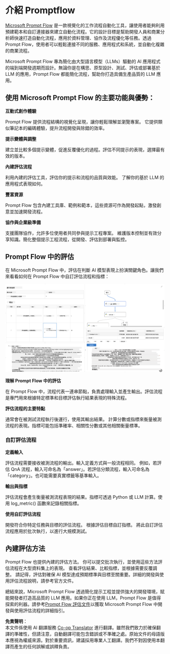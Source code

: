 <!--
CO_OP_TRANSLATOR_METADATA:
{
  "original_hash": "3cbe7629d254f1043193b7fe22524d55",
  "translation_date": "2025-07-16T22:36:59+00:00",
  "source_file": "md/01.Introduction/05/Promptflow.md",
  "language_code": "tw"
}
-->
# **介紹 Promptflow**

[Microsoft Prompt Flow](https://microsoft.github.io/promptflow/index.html?WT.mc_id=aiml-138114-kinfeylo) 是一款視覺化的工作流程自動化工具，讓使用者能夠利用預建範本和自訂連接器來建立自動化流程。它的設計目標是幫助開發人員和商業分析師快速打造自動化流程，應用於資料管理、協作及流程優化等任務。透過 Prompt Flow，使用者可以輕鬆連接不同的服務、應用程式和系統，並自動化複雜的商業流程。

Microsoft Prompt Flow 專為簡化由大型語言模型（LLMs）驅動的 AI 應用程式的端到端開發週期而設計。無論你是在構思、原型設計、測試、評估或部署基於 LLM 的應用，Prompt Flow 都能簡化流程，幫助你打造具備生產品質的 LLM 應用。

## 使用 Microsoft Prompt Flow 的主要功能與優勢：

**互動式創作體驗**

Prompt Flow 提供流程結構的視覺化呈現，讓你輕鬆理解並瀏覽專案。
它提供類似筆記本的編碼體驗，提升流程開發與除錯的效率。

**提示變體與調整**

建立並比較多個提示變體，促進反覆優化的過程。評估不同提示的表現，選擇最有效的版本。

**內建評估流程**

利用內建的評估工具，評估你的提示和流程的品質與效能。
了解你的基於 LLM 的應用程式表現如何。

**豐富資源**

Prompt Flow 包含內建工具庫、範例和範本，這些資源可作為開發起點，激發創意並加速開發流程。

**協作與企業級準備**

支援團隊協作，允許多位使用者共同參與提示工程專案。
維護版本控制並有效分享知識。簡化整個提示工程流程，從開發、評估到部署與監控。

## Prompt Flow 中的評估

在 Microsoft Prompt Flow 中，評估在判斷 AI 模型表現上扮演關鍵角色。讓我們來看看如何在 Prompt Flow 中自訂評估流程和指標：

![PFVizualise](../../../../../translated_images/pfvisualize.c1d9ca75baa2a2221667124fa82ba2307f74a34620b9c1eff2cfc1fa2972909b.tw.png)

**理解 Prompt Flow 中的評估**

在 Prompt Flow 中，流程代表一連串節點，負責處理輸入並產生輸出。評估流程是專門用來根據特定標準和目標評估執行結果表現的特殊流程。

**評估流程的主要特點**

通常會在被測試流程執行後運行，使用其輸出結果。
計算分數或指標來衡量被測流程的表現。指標可能包括準確率、相關性分數或其他相關衡量標準。

### 自訂評估流程

**定義輸入**

評估流程需要接收被測流程的輸出。輸入定義方式與一般流程相同。
例如，若評估 QnA 流程，輸入可命名為「answer」。若評估分類流程，輸入可命名為「category」。也可能需要真實標籤等基準輸入。

**輸出與指標**

評估流程會產生衡量被測流程表現的結果。指標可透過 Python 或 LLM 計算。使用 log_metric() 函數來記錄相關指標。

**使用自訂評估流程**

開發符合你特定任務與目標的評估流程。
根據評估目標自訂指標。
將此自訂評估流程應用於批次執行，以進行大規模測試。

## 內建評估方法

Prompt Flow 也提供內建的評估方法。
你可以提交批次執行，並使用這些方法評估流程在大型資料集上的表現。
查看評估結果、比較指標，並根據需要反覆調整。
請記得，評估對確保 AI 模型達成預期標準與目標至關重要。詳細的開發與使用評估流程說明，請參考官方文件。

總結來說，Microsoft Prompt Flow 透過簡化提示工程並提供強大的開發環境，賦能開發者打造高品質的 LLM 應用。如果你正在使用 LLM，Prompt Flow 是值得探索的利器。請參考[Prompt Flow 評估文件](https://learn.microsoft.com/azure/machine-learning/prompt-flow/how-to-develop-an-evaluation-flow?view=azureml-api-2?WT.mc_id=aiml-138114-kinfeylo)以獲取 Microsoft Prompt Flow 中開發與使用評估流程的詳細指引。

**免責聲明**：  
本文件係使用 AI 翻譯服務 [Co-op Translator](https://github.com/Azure/co-op-translator) 進行翻譯。雖然我們致力於確保翻譯的準確性，但請注意，自動翻譯可能包含錯誤或不準確之處。原始文件的母語版本應視為權威來源。對於重要資訊，建議採用專業人工翻譯。我們不對因使用本翻譯而產生的任何誤解或誤釋負責。